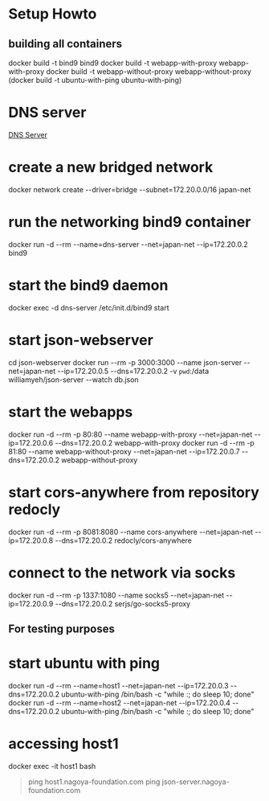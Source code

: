 # Setup Howto

## building all containers
docker build -t bind9 bind9
docker build -t webapp-with-proxy webapp-with-proxy
docker build -t webapp-without-proxy webapp-without-proxy
(docker build -t ubuntu-with-ping ubuntu-with-ping)

# DNS server
[DNS Server](https://medium.com/nagoya-foundation/running-a-dns-server-in-docker-61cc2003e899)
# <see files in networking>
# create a new bridged network
docker network create --driver=bridge --subnet=172.20.0.0/16 japan-net
# run the networking bind9 container
docker run -d --rm --name=dns-server --net=japan-net --ip=172.20.0.2 bind9
# start the bind9 daemon
docker exec -d dns-server /etc/init.d/bind9 start

# start json-webserver
cd json-webserver
docker run --rm -p 3000:3000 --name json-server --net=japan-net --ip=172.20.0.5 --dns=172.20.0.2 -v `pwd`:/data williamyeh/json-server --watch db.json

# start the webapps
docker run -d --rm -p 80:80 --name webapp-with-proxy --net=japan-net --ip=172.20.0.6 --dns=172.20.0.2 webapp-with-proxy
docker run -d --rm -p 81:80 --name webapp-without-proxy --net=japan-net --ip=172.20.0.7 --dns=172.20.0.2 webapp-without-proxy

# start cors-anywhere from repository redocly
docker run -d --rm -p 8081:8080 --name cors-anywhere --net=japan-net --ip=172.20.0.8 --dns=172.20.0.2 redocly/cors-anywhere

# connect to the network via socks
docker run -d --rm -p 1337:1080 --name socks5 --net=japan-net --ip=172.20.0.9 --dns=172.20.0.2 serjs/go-socks5-proxy

## For testing purposes
# start ubuntu with ping
docker run -d --rm --name=host1 --net=japan-net --ip=172.20.0.3 --dns=172.20.0.2 ubuntu-with-ping /bin/bash -c "while :; do sleep 10; done"
docker run -d --rm --name=host2 --net=japan-net --ip=172.20.0.4 --dns=172.20.0.2 ubuntu-with-ping /bin/bash -c "while :; do sleep 10; done"
# accessing host1
docker exec -it host1 bash
> ping host1.nagoya-foundation.com
> ping json-server.nagoya-foundation.com
